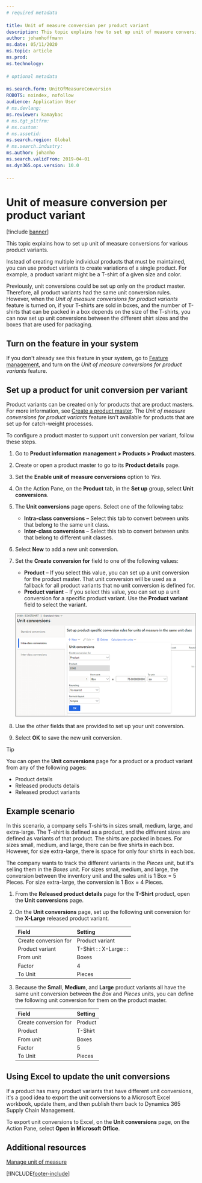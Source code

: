 ```yaml
---
# required metadata

title: Unit of measure conversion per product variant
description: This topic explains how to set up unit of measure conversions for product variants. It includes an example of the setup.
author: johanhoffmann
ms.date: 05/11/2020
ms.topic: article
ms.prod: 
ms.technology: 

# optional metadata

ms.search.form: UnitOfMeasureConversion
ROBOTS: noindex, nofollow
audience: Application User
# ms.devlang: 
ms.reviewer: kamaybac
# ms.tgt_pltfrm: 
# ms.custom: 
# ms.assetid: 
ms.search.region: Global
# ms.search.industry: 
ms.author: johanho
ms.search.validFrom: 2019-04-01
ms.dyn365.ops.version: 10.0

---
```


# Unit of measure conversion per product variant

[!include [banner](../includes/banner.md)]

This topic explains how to set up unit of measure conversions for various product variants.

Instead of creating multiple individual products that must be maintained, you can use product variants to create variations of a single product. For example, a product variant might be a T-shirt of a given size and color.

Previously, unit conversions could be set up only on the product master. Therefore, all product variants had the same unit conversion rules. However, when the *Unit of measure conversions for product variants* feature is turned on, if your T-shirts are sold in boxes, and the number of T-shirts that can be packed in a box depends on the size of the T-shirts, you can now set up unit conversions between the different shirt sizes and the boxes that are used for packaging.

## Turn on the feature in your system

If you don't already see this feature in your system, go to [Feature management](../../fin-ops-core/fin-ops/get-started/feature-management/feature-management-overview.md), and turn on the *Unit of measure conversions for product variants* feature.

## Set up a product for unit conversion per variant

Product variants can be created only for products that are product masters. For more information, see [Create a product master](tasks/create-product-master.md). The *Unit of measure conversions for product variants* feature isn't available for products that are set up for catch-weight processes.

To configure a product master to support unit conversion per variant, follow these steps.

1. Go to **Product information management \> Products \> Product masters**.
1. Create or open a product master to go to its **Product details** page.
1. Set the **Enable unit of measure conversions** option to *Yes*.
1. On the Action Pane, on the **Product** tab, in the **Set up** group, select **Unit conversions**.
1. The **Unit conversions** page opens. Select one of the following tabs:

    - **Intra-class conversions** – Select this tab to convert between units that belong to the same unit class.
    - **Inter-class conversions** – Select this tab to convert between units that belong to different unit classes.

1. Select **New** to add a new unit conversion.
1. Set the **Create conversion for** field to one of the following values:

    - **Product** – If you select this value, you can set up a unit conversion for the product master. That unit conversion will be used as a fallback for all product variants that no unit conversion is defined for.
    - **Product variant** – If you select this value, you can set up a unit conversion for a specific product variant. Use the **Product variant** field to select the variant.

    ![Adding a new unit conversion](media/uom-new-conversion.png "Adding a new unit conversion")

1. Use the other fields that are provided to set up your unit conversion.
1. Select **OK** to save the new unit conversion.

> [!TIP]
> You can open the **Unit conversions** page for a product or a product variant from any of the following pages:
> 
> - Product details
> - Released products details
> - Released product variants

## Example scenario

In this scenario, a company sells T-shirts in sizes small, medium, large, and extra-large. The T-shirt is defined as a product, and the different sizes are defined as variants of that product. The shirts are packed in boxes. For sizes small, medium, and large, there can be five shirts in each box. However, for size extra-large, there is space for only four shirts in each box.

The company wants to track the different variants in the *Pieces* unit, but it's selling them in the *Boxes* unit. For sizes small, medium, and large, the conversion between the inventory unit and the sales unit is 1 Box = 5 Pieces. For size extra-large, the conversion is 1 Box = 4 Pieces.

1. From the **Released product details** page for the **T-Shirt** product, open the **Unit conversions** page.
1. On the **Unit conversions** page, set up the following unit conversion for the **X-Large** released product variant.

    | Field                 | Setting                 |
    |-----------------------|-------------------------|
    | Create conversion for | Product variant         |
    | Product variant       | T-Shirt : : X-Large : : |
    | From unit             | Boxes                   |
    | Factor                | 4                       |
    | To Unit               | Pieces                  |

1. Because the **Small**, **Medium**, and **Large** product variants all have the same unit conversion between the *Box* and *Pieces* units, you can define the following unit conversion for them on the product master.

    | Field                 | Setting |
    |-----------------------|---------|
    | Create conversion for | Product |
    | Product               | T-Shirt |
    | From unit             | Boxes   |
    | Factor                | 5       |
    | To Unit               | Pieces  |

## Using Excel to update the unit conversions

If a product has many product variants that have different unit conversions, it's a good idea to export the unit conversions to a Microsoft Excel workbook, update them, and then publish them back to Dynamics 365 Supply Chain Management.

To export unit conversions to Excel, on the **Unit conversions** page, on the Action Pane, select **Open in Microsoft Office**.

## Additional resources

[Manage unit of measure](tasks/manage-unit-measure.md)


[!INCLUDE[footer-include](../../includes/footer-banner.md)]